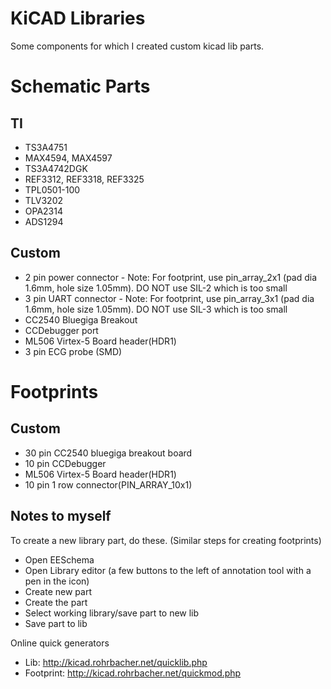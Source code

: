 KiCAD Libraries
===============

Some components for which I created custom kicad lib parts.

Schematic Parts
===============

TI
--

- TS3A4751
- MAX4594, MAX4597
- TS3A4742DGK
- REF3312, REF3318, REF3325
- TPL0501-100
- TLV3202
- OPA2314
- ADS1294

Custom
------

- 2 pin power connector - Note: For footprint, use pin_array_2x1 (pad dia 1.6mm, hole size 1.05mm). DO NOT use SIL-2 which is too small
- 3 pin UART connector - Note: For footprint, use pin_array_3x1 (pad dia 1.6mm, hole size 1.05mm). DO NOT use SIL-3 which is too small
- CC2540 Bluegiga Breakout
- CCDebugger port
- ML506 Virtex-5 Board header(HDR1)
- 3 pin ECG probe (SMD)

Footprints
==========

Custom
-------

- 30 pin CC2540 bluegiga breakout board
- 10 pin CCDebugger
- ML506 Virtex-5 Board header(HDR1)
- 10 pin 1 row connector(PIN_ARRAY_10x1)

Notes to myself
--------------

To create a new library part, do these. (Similar steps for creating footprints)

- Open EESchema
- Open Library editor (a few buttons to the left of annotation tool with a pen in the icon)
- Create new part
- Create the part
- Select working library/save part to new lib
- Save part to lib

Online quick generators

- Lib: http://kicad.rohrbacher.net/quicklib.php
- Footprint: http://kicad.rohrbacher.net/quickmod.php

